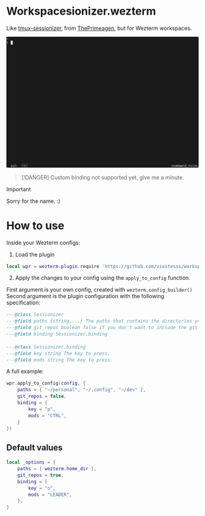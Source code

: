 # Workspacesionizer.wezterm

Like [tmux-sessionizer](https://github.com/ThePrimeagen/.dotfiles/blob/602019e902634188ab06ea31251c01c1a43d1621/bin/.local/scripts/tmux-sessionizer#L4), from [ThePrimeagen](https://github.com/ThePrimeagen), but for Wezterm workspaces.

![demo](/assets/demo.gif)

> [!DANGER]
> Custom binding not supported yet, give me a minute.

> [!IMPORTANT]
> Sorry for the name. :)

# How to use

Inside your Wezterm configs:

1. Load the plugin

```lua
local wpr = wezterm.plugin.require 'https://github.com/vieitesss/workspacesionizer.wezterm'
```

2. Apply the changes to your config using the `apply_to_config` function.

First argument is your own config, created with `wezterm.config_builder()`
Second argument is the plugin configuration with the following specification:

```lua
---@class Sessionizer
---@field paths {string,...} The paths that contains the directories you want to switch into.
---@field git_repos boolean false if you don't want to include the git repositories from your HOME dir in the directories to switch into.
---@field binding Sessionizer.binding

---@class Sessionizer.binding
---@field key string The key to press.
---@field mods string The key to press.
```

A full example:

```lua
wpr.apply_to_config(config, {
    paths = { "~/personal", "~/.config", "~/dev" },
    git_repos = false,
    binding = {
        key = "p",
        mods = "CTRL",
    }
})
```

## Default values

```lua
local _options = {
    paths = { wezterm.home_dir },
    git_repos = true,
    binding = {
        key = "o",
        mods = "LEADER",
    },
}
```
